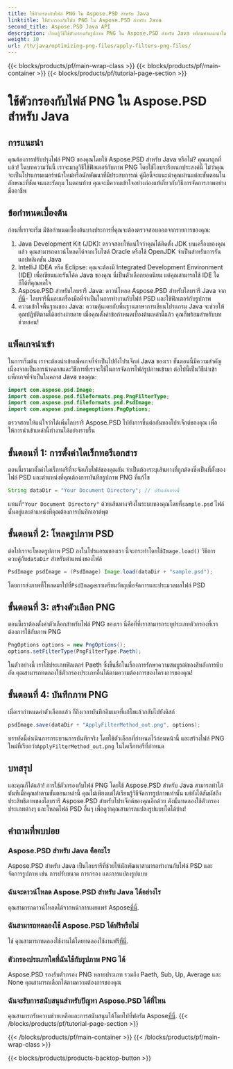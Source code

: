 ```yaml
---
title: ใช้ตัวกรองกับไฟล์ PNG ใน Aspose.PSD สำหรับ Java
linktitle: ใช้ตัวกรองกับไฟล์ PNG ใน Aspose.PSD สำหรับ Java
second_title: Aspose.PSD Java API
description: เรียนรู้วิธีใช้ตัวกรองกับรูปภาพ PNG ใน Aspose.PSD สำหรับ Java พร้อมคำแนะนำโดยละเอียดนี้ ขั้นตอนง่ายๆ เพื่อผลลัพธ์ภาพที่น่าทึ่ง
weight: 10
url: /th/java/optimizing-png-files/apply-filters-png-files/
---
```


{{< blocks/products/pf/main-wrap-class >}}
{{< blocks/products/pf/main-container >}}
{{< blocks/products/pf/tutorial-page-section >}}

# ใช้ตัวกรองกับไฟล์ PNG ใน Aspose.PSD สำหรับ Java

## การแนะนำ
คุณต้องการปรับปรุงไฟล์ PNG ของคุณโดยใช้ Aspose.PSD สำหรับ Java หรือไม่? คุณมาถูกที่แล้ว! ในบทความวันนี้ เราจะมาดูวิธีใช้ฟิลเตอร์กับภาพ PNG โดยใช้ไลบรารีอเนกประสงค์นี้ ไม่ว่าคุณจะเป็นโปรแกรมเมอร์หน้าใหม่หรือนักพัฒนาที่มีประสบการณ์ คู่มือนี้จะแนะนำคุณผ่านแต่ละขั้นตอนในลักษณะที่ชัดเจนและรัดกุม ในตอนท้าย คุณจะมีความเข้าใจอย่างถ่องแท้เกี่ยวกับวิธีการจัดการภาพอย่างมืออาชีพ
## ข้อกำหนดเบื้องต้น
ก่อนที่เราจะเริ่ม มีข้อกำหนดเบื้องต้นบางประการที่คุณจะต้องตรวจสอบออกจากรายการของคุณ:
1. Java Development Kit (JDK): ตรวจสอบให้แน่ใจว่าคุณได้ติดตั้ง JDK บนเครื่องของคุณแล้ว คุณสามารถดาวน์โหลดได้จากเว็บไซต์ Oracle หรือใช้ OpenJDK จำเป็นสำหรับการรันแอปพลิเคชัน Java
2. IntelliJ IDEA หรือ Eclipse: คุณจะต้องมี Integrated Development Environment (IDE) เพื่อเขียนและรันโค้ด Java ของคุณ นี่เป็นตัวเลือกยอดนิยม แต่คุณสามารถใช้ IDE ใดก็ได้ที่คุณพอใจ
3.  Aspose.PSD สำหรับไลบรารี Java: ดาวน์โหลด Aspose.PSD สำหรับไลบรารี Java จาก[ที่นี่](https://releases.aspose.com/psd/java/)- ไลบรารีนี้มอบเครื่องมือที่จำเป็นในการทำงานกับไฟล์ PSD และใช้ฟิลเตอร์กับรูปภาพ
4. ความเข้าใจพื้นฐานของ Java: ความคุ้นเคยกับพื้นฐานภาษาการเขียนโปรแกรม Java จะช่วยให้คุณปฏิบัติตามได้อย่างง่ายดาย
เมื่อคุณตั้งค่าข้อกำหนดเบื้องต้นเหล่านี้แล้ว คุณก็พร้อมสำหรับบทช่วยสอน!
## แพ็คเกจนำเข้า
ในการเริ่มต้น เราจะต้องนำเข้าแพ็คเกจที่จำเป็นไปยังโปรเจ็กต์ Java ของเรา ขั้นตอนนี้มีความสำคัญเนื่องจากเป็นการนำคลาสและวิธีการที่เราจะใช้ในการจัดการไฟล์รูปภาพเข้ามา
ต่อไปนี้เป็นวิธีนำเข้าแพ็กเกจที่จำเป็นในคลาส Java ของคุณ:
```java
import com.aspose.psd.Image;
import com.aspose.psd.fileformats.png.PngFilterType;
import com.aspose.psd.fileformats.psd.PsdImage;
import com.aspose.psd.imageoptions.PngOptions;
```
ตรวจสอบให้แน่ใจว่าได้เพิ่มไลบรารี Aspose.PSD ไปยังการขึ้นต่อกันของโปรเจ็กต์ของคุณ เพื่อให้การนำเข้าเหล่านี้ทำงานได้อย่างราบรื่น

## ขั้นตอนที่ 1: การตั้งค่าไดเร็กทอรีเอกสาร
ตอนนี้เรามาตั้งค่าไดเร็กทอรีที่จะจัดเก็บไฟล์ของคุณกัน จำเป็นต้องระบุเส้นทางที่ถูกต้องซึ่งเป็นที่ตั้งของไฟล์ PSD และตำแหน่งที่คุณต้องการบันทึกรูปภาพ PNG ที่แก้ไข
```java
String dataDir = "Your Document Directory"; // ปรับเส้นทางนี้
```
 แทนที่`"Your Document Directory"` ด้วยเส้นทางจริงในระบบของคุณโดยที่`sample.psd` ไฟล์นั้นอยู่และตำแหน่งที่คุณต้องการบันทึกเอาต์พุต
## ขั้นตอนที่ 2: โหลดรูปภาพ PSD
 ต่อไปเราจะโหลดรูปภาพ PSD ลงในโปรแกรมของเรา นี้จะกระทำโดยใช้`Image.load()` วิธีการควบคู่กับ`dataDir` สำหรับตำแหน่งของไฟล์
```java
PsdImage psdImage = (PsdImage) Image.load(dataDir + "sample.psd");
```
 โดยการส่งภาพที่โหลดมาไปที่`PsdImage`เราเตรียมวัตถุเพื่อจัดการและประมวลผลไฟล์ PSD 
## ขั้นตอนที่ 3: สร้างตัวเลือก PNG
ตอนนี้เราต้องตั้งค่าตัวเลือกสำหรับไฟล์ PNG ของเรา นี่คือที่ที่เราสามารถระบุประเภทตัวกรองที่เราต้องการใช้กับภาพ PNG
```java
PngOptions options = new PngOptions();
options.setFilterType(PngFilterType.Paeth);
```
ในตัวอย่างนี้ เราใช้ประเภทฟิลเตอร์ Paeth ซึ่งขึ้นชื่อในเรื่องการรักษาความสมบูรณ์ของสีหลังการบีบอัด คุณสามารถทดลองใช้ตัวกรองประเภทอื่นได้ตามความต้องการของโครงการของคุณ!
## ขั้นตอนที่ 4: บันทึกภาพ PNG
เมื่อเรากำหนดค่าตัวเลือกแล้ว ก็ถึงเวลาบันทึกอิมเมจที่แก้ไขแล้วกลับไปยังดิสก์
```java
psdImage.save(dataDir + "ApplyFilterMethod_out.png", options);
```
 บรรทัดนี้ดำเนินการกระบวนการบันทึกจริง โดยใช้ตัวเลือกที่กำหนดไว้ก่อนหน้านี้ และสร้างไฟล์ PNG ใหม่ที่เรียกว่า`ApplyFilterMethod_out.png` ในไดเร็กทอรีที่กำหนด
## บทสรุป
และคุณก็ได้แล้ว! การใช้ตัวกรองกับไฟล์ PNG โดยใช้ Aspose.PSD สำหรับ Java สามารถทำได้ทันทีเมื่อคุณทำตามขั้นตอนเหล่านี้ คุณไม่เพียงแต่ได้เรียนรู้วิธีจัดการรูปภาพเท่านั้น แต่ยังได้สัมผัสถึงประสิทธิภาพของไลบรารี Aspose.PSD สำหรับโปรเจ็กต์ของคุณอีกด้วย ดังนั้นทดลองใช้ตัวกรองประเภทต่างๆ และโหลดไฟล์ PSD อื่นๆ เพื่อดูว่าคุณสามารถแปลงรูปแบบใดได้บ้าง!
## คำถามที่พบบ่อย
### Aspose.PSD สำหรับ Java คืออะไร  
Aspose.PSD สำหรับ Java เป็นไลบรารีที่ช่วยให้นักพัฒนาสามารถทำงานกับไฟล์ PSD และจัดการรูปภาพ เช่น การปรับขนาด การกรอง และการแปลงรูปแบบ
### ฉันจะดาวน์โหลด Aspose.PSD สำหรับ Java ได้อย่างไร  
 คุณสามารถดาวน์โหลดได้จากหน้าการเผยแพร่ Aspose[ที่นี่](https://releases.aspose.com/psd/java/).
### ฉันสามารถทดลองใช้ Aspose.PSD ได้ฟรีหรือไม่  
 ใช่ คุณสามารถทดลองใช้งานได้โดยทดลองใช้งานฟรี[ที่นี่](https://releases.aspose.com/).
### ตัวกรองประเภทใดที่ฉันใช้กับรูปภาพ PNG ได้  
Aspose.PSD รองรับตัวกรอง PNG หลายประเภท รวมถึง Paeth, Sub, Up, Average และ None คุณสามารถเลือกได้ตามความต้องการของคุณ
### ฉันจะรับการสนับสนุนสำหรับปัญหา Aspose.PSD ได้ที่ไหน  
 คุณสามารถรับความช่วยเหลือและการสนับสนุนได้โดยไปที่ฟอรัม Aspose[ที่นี่](https://forum.aspose.com/c/psd/34).
{{< /blocks/products/pf/tutorial-page-section >}}

{{< /blocks/products/pf/main-container >}}
{{< /blocks/products/pf/main-wrap-class >}}

{{< blocks/products/products-backtop-button >}}
